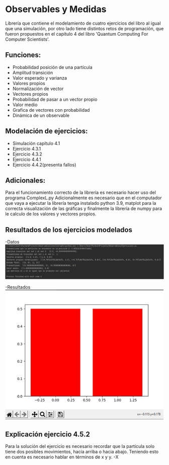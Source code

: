 # Observables y Medidas
Librería que contiene el modelamiento de cuatro ejercicios del libro al igual que una simulación, por otro lado tiene distintos retos de programación, que fueron propuestos en el capítulo 4 del libro 'Quantum Computing 
For Computer Scientists'.

## Funciones:
- Probabilidad posición de una partícula
- Amplitud transición
- Valor esperado y varianza
- Valores propios
- Normalización de vector
- Vectores propios
- Probabilidad de pasar a un vector propio
- Valor medio
- Grafica de vectores con probabilidad
- Dinámica de un observable

## Modelación de ejercicios:
- Simulación capítulo 4.1
- Ejercicio 4.3.1
- Ejercicio 4.3.2
- Ejercicio 4.4.1
- Ejercicio 4.4.2(presenta fallos)

## Adicionales:
Para el funcionamiento correcto de la librería es necesario hacer uso del programa ComplexL.py 
Adicionalmente es necesario que en el computador que vaya a ejecutar la librería tenga instalado python 3.9, matplot 
para la correcta visualización de las gráficas y finalmente la librería de numpy para le calculo de los valores y 
vectores propios.

## Resultados de los ejercicios modelados
-Datos![Alt text](https://github.com/Danitoc/Teoria-Cuantica-Basica/blob/master/Capturas/Resultados.png)

-Resultados![Alt text](https://github.com/Danitoc/Teoria-Cuantica-Basica/blob/master/Capturas/Grafica.png)

## Explicación ejercicio 4.5.2
Para la solución del ejercicio es necesario recordar que la partícula solo tiene dos posibles movimientos, hacia arriba 
o hacia abajo. Teniendo esto en cuenta es necesario hablar en términos de x y y.
-X